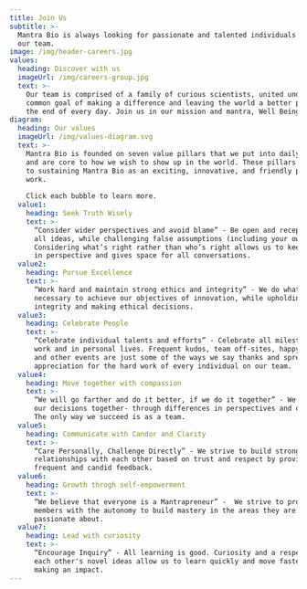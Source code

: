 ```yaml
---
title: Join Us
subtitle: >-
  Mantra Bio is always looking for passionate and talented individuals to join
  our team. 
image: /img/header-careers.jpg
values:
  heading: Discover with us
  imageUrl: /img/careers-group.jpg
  text: >-
    Our team is comprised of a family of curious scientists, united under the
    common goal of making a difference and leaving the world a better place at
    the end of every day. Join us in our mission and mantra, Well Being for All.
diagram:
  heading: Our values
  imageUrl: /img/values-diagram.svg
  text: >-
    Mantra Bio is founded on seven value pillars that we put into daily practice
    and are core to how we wish to show up in the world. These pillars are key
    to sustaining Mantra Bio as an exciting, innovative, and friendly place of
    work.  
      
    Click each bubble to learn more. 
  value1:
    heading: Seek Truth Wisely
    text: >-
      “Consider wider perspectives and avoid blame” - Be open and receptive to
      all ideas, while challenging false assumptions (including your own).
      Considering what’s right rather than who’s right allows us to keep things
      in perspective and gives space for all conversations. 
  value2:
    heading: Pursue Excellence
    text: >-
      “Work hard and maintain strong ethics and integrity” - We do what is
      necessary to achieve our objectives of innovation, while upholding
      integrity and making ethical decisions.
  value3:
    heading: Celebrate People
    text: >-
      “Celebrate individual talents and efforts” - Celebrate all milestones, at
      work and in personal lives. Frequent kudos, team off-sites, happy hours,
      and other events are just some of the ways we say thanks and spread
      appreciation for the hard work of every individual on our team.
  value4:
    heading: Move together with compassion
    text: >-
      “We will go farther and do it better, if we do it together” - We commit to
      our decisions together- through differences in perspectives and opinions. 
      The only way we succeed is as a team.
  value5:
    heading: Communicate with Candor and Clarity
    text: >-
      “Care Personally, Challenge Directly” - We strive to build strong
      relationships with each other based on trust and respect by providing
      frequent and candid feedback.
  value6:
    heading: Growth throgh self-empowerment
    text: >-
      “We believe that everyone is a Mantrapreneur” -  We strive to provide team
      members with the autonomy to build mastery in the areas they are
      passionate about.
  value7:
    heading: Lead with curiosity
    text: >-
      “Encourage Inquiry” - All learning is good. Curiosity and a respect for
      each other's novel ideas allow us to learn quickly and move faster towards
      making an impact.
---
```


